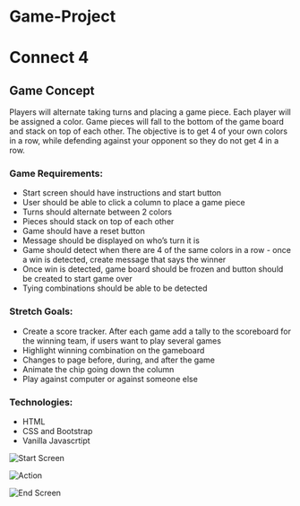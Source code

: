 # Game-Project

# Connect 4

## Game Concept

Players will alternate taking turns and placing a game piece. Each player will be assigned a color. Game pieces will fall to the bottom of the game board and stack on top of each other. The objective is to get 4 of your own colors in a row, while defending against your opponent so they do not get 4 in a row.

### Game Requirements:

- Start screen should have instructions and start button
- User should be able to click a column to place a game piece
- Turns should alternate between 2 colors
- Pieces should stack on top of each other
- Game should have a reset button
- Message should be displayed on who’s turn it is
- Game should detect when there are 4 of the same colors in a row - once a win is detected, create message that says the winner
- Once win is detected, game board should be frozen and button should be created to start game over
- Tying combinations should be able to be detected

### Stretch Goals:

- Create a score tracker. After each game add a tally to the scoreboard for the winning team, if users want to play several games
- Highlight winning combination on the gameboard
- Changes to page before, during, and after the game
- Animate the chip going down the column
- Play against computer or against someone else

### Technologies:

- HTML
- CSS and Bootstrap
- Vanilla Javascrtipt

![Start Screen](https://i.imgur.com/M4plDPd.png)

![Action](https://i.imgur.com/OvcTYvr.png)

![End Screen](https://i.imgur.com/q7uzpkD.png)
